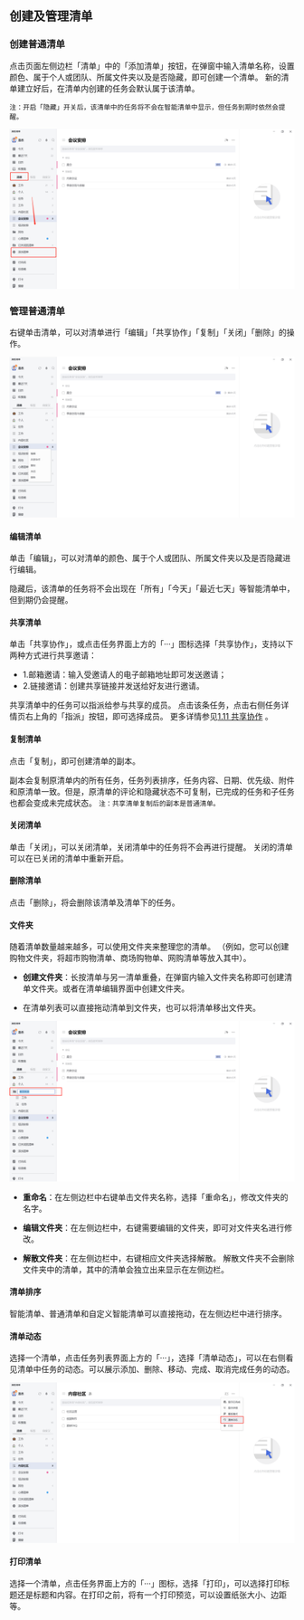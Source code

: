 ## 创建及管理清单

### 创建普通清单

点击页面左侧边栏「清单」中的「添加清单」按钮，在弹窗中输入清单名称，设置颜色、属于个人或团队、所属文件夹以及是否隐藏，即可创建一个清单。 新的清单建立好后，在清单内创建的任务会默认属于该清单。

`注：开启「隐藏」开关后，该清单中的任务将不会在智能清单中显示，但任务到期时依然会提醒。`

![images28](../../images/pc/28.png)

### 管理普通清单

右键单击清单，可以对清单进行「编辑」「共享协作」「复制」「关闭」「删除」的操作。

![images29](../../images/pc/29.png)

#### 编辑清单

单击「编辑」，可以对清单的颜色、属于个人或团队、所属文件夹以及是否隐藏进行编辑。

隐藏后，该清单的任务将不会出现在「所有」「今天」「最近七天」等智能清单中，但到期仍会提醒。

#### 共享清单

单击「共享协作」，或点击任务界面上方的「···」图标选择「共享协作」，支持以下两种方式进行共享邀请：

* 1.邮箱邀请：输入受邀请人的电子邮箱地址即可发送邀请；
* 2.链接邀请：创建共享链接并发送给好友进行邀请。


共享清单中的任务可以指派给参与共享的成员。 点击该条任务，点击右侧任务详情页右上角的「指派」按钮，即可选择成员。 更多详情参见[1.11 共享协作](../ios_app/5_share_lists.md) 。

#### 复制清单

点击「复制」，即可创建清单的副本。

副本会复制原清单内的所有任务，任务列表排序，任务内容、日期、优先级、附件和原清单一致。但是，原清单的评论和隐藏状态不可复制，已完成的任务和子任务也都会变成未完成状态。
`注：共享清单复制后的副本是普通清单。`

#### 关闭清单

单击「关闭」，可以关闭清单，关闭清单中的任务将不会再进行提醒。 关闭的清单可以在已关闭的清单中重新开启。

#### 删除清单

点击「删除」，将会删除该清单及清单下的任务。


#### 文件夹

随着清单数量越来越多，可以使用文件夹来整理您的清单。
（例如，您可以创建购物文件夹，将超市购物清单、商场购物单、网购清单等放入其中）。

* **创建文件夹**：长按清单与另一清单重叠，在弹窗内输入文件夹名称即可创建清单文件夹。或者在清单编辑界面中创建文件夹。 

* 在清单列表可以直接拖动清单到文件夹，也可以将清单移出文件夹。

![images30](../../images/pc/30.png)

* **重命名**：在左侧边栏中右键单击文件夹名称，选择「重命名」，修改文件夹的名字。

* **编辑文件夹**：在左侧边栏中，右键需要编辑的文件夹，即可对文件夹名进行修改。

* **解散文件夹**：在左侧边栏中，右键相应文件夹选择解散。 解散文件夹不会删除文件夹中的清单，其中的清单会独立出来显示在左侧边栏。

#### 清单排序

智能清单、普通清单和自定义智能清单可以直接拖动，在左侧边栏中进行排序。

#### 清单动态

选择一个清单，点击任务列表界面上方的「···」，选择「清单动态」，可以在右侧看见清单中任务的动态。可以展示添加、删除、移动、完成、取消完成任务的动态。

![images31](../../images/pc/31.png)

#### 打印清单

选择一个清单，点击任务界面上方的「···」图标，选择「打印」，可以选择打印标题还是标题和内容。在打印之前，将有一个打印预览，可以设置纸张大小、边距等。

